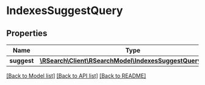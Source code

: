 # IndexesSuggestQuery

## Properties
Name | Type | Description | Notes
------------ | ------------- | ------------- | -------------
**suggest** | [**\RSearch\Client\RSearchModel\IndexesSuggestQuerySuggest**](IndexesSuggestQuerySuggest.md) |  | 

[[Back to Model list]](../README.md#documentation-for-models) [[Back to API list]](../README.md#documentation-for-api-endpoints) [[Back to README]](../README.md)


